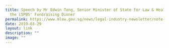 ```yaml
---
title: Speech by Mr Edwin Tong, Senior Minister of State for Law & Health, at
  the LSPBS' Fundraising Dinner
permalink: https://www.mlaw.gov.sg/news/legal-industry-newsletter/note-from-sms-indranee-rajah/
date: 2019-03-29
layout: link
description: ""
image: ""
---
```



